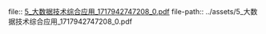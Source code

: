 file:: [5_大数据技术综合应用_1717942747208_0.pdf](../assets/5_大数据技术综合应用_1717942747208_0.pdf)
file-path:: ../assets/5_大数据技术综合应用_1717942747208_0.pdf
